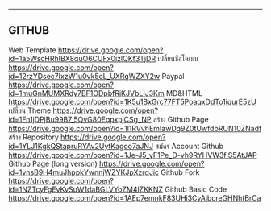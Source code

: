 -------
GITHUB
-------

Web Template  https://drive.google.com/open?id=1a5WscHRhIBX8quO6CUFx0izlQKf3TjDR
เปลี่ยนชื่อโดเมน https://drive.google.com/open?id=12rzYDsec7IxzW1u0vk5oL_UXRqWZXY2w
Paypal https://drive.google.com/open?id=1muGnMUMXRdy7BF1ODpbfRjKJVbLIJ3Km
MD&HTML https://drive.google.com/open?id=1K5u1BxGrc77FT5PoaqxDdTo1iqurE5zU
เปลี่ยน Theme https://drive.google.com/open?id=1Fn1jDPjBu99B7_5QvG80EqpxpjCSg_NP
สร้าง Github Page https://drive.google.com/open?id=1l1RVvhEmIawDg9Z0tUwfdbRUN10ZNadt
สร้าง Repository https://drive.google.com/open?id=1YLJ1KgkQStapruRYAv2UytKagoo7aJNJ
สมัคร Account Github https://drive.google.com/open?id=1Je-J5_yF1Pe_D-vh9RYHVW3fiS5AtJAP
Github Page (long version) https://drive.google.com/open?id=1vnsB9H4muJhppkYwnnjWZYKJpXzrqJic
Github Fork https://drive.google.com/open?id=1NZTcyFgEvKvSuW1daBGLVYoZM4lZKKNZ
Github Basic Code https://drive.google.com/open?id=1AEp7emnkF83UHi3CvAibcreGHNhtBrCa



